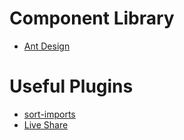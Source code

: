 # Component Library
- [Ant Design](https://ant.design/components/button/)

# Useful Plugins
- [sort-imports](https://marketplace.visualstudio.com/items?itemName=amatiasq.sort-imports)
- [Live Share](https://marketplace.visualstudio.com/items?itemName=MS-vsliveshare.vsliveshare)